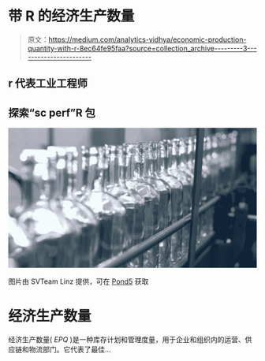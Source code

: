 # 带 R 的经济生产数量

> 原文：<https://medium.com/analytics-vidhya/economic-production-quantity-with-r-8ec64fe95faa?source=collection_archive---------3----------------------->

## r 代表工业工程师

## 探索“sc perf”R 包

![](img/841193fc16d050f4838ec1eff6d927cd.png)

图片由 SVTeam Linz 提供，可在 [Pond5](https://www.pond5.com/es/stock-footage/item/88403432-glass-bottles-production-line-close) 获取

# **经济生产数量**

经济生产数量( *EPQ* )是一种库存计划和管理度量，用于企业和组织内的运营、供应链和物流部门。它代表了最佳…